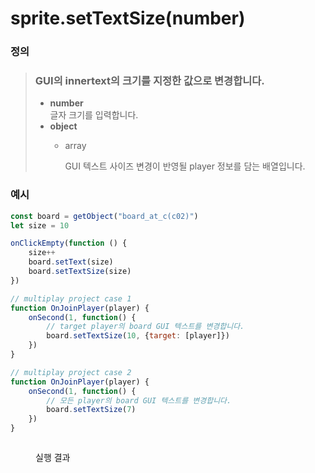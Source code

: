 # sprite.setTextSize(number)

### 정의

> ### GUI의 innertext의 크기를 지정한 값으로 변경합니다.
>
> * **number**\
>   글자 크기를 입력합니다.
> * **object**
>   *   array
>
>       GUI 텍스트 사이즈 변경이 반영될 player 정보를 담는 배열입니다.



### 예시

```javascript
const board = getObject("board_at_c(c02)")
let size = 10

onClickEmpty(function () {
    size++
    board.setText(size)
    board.setTextSize(size)
})

// multiplay project case 1
function OnJoinPlayer(player) {
    onSecond(1, function() {
        // target player의 board GUI 텍스트를 변경합니다.
        board.setTextSize(10, {target: [player]})
    })
}

// multiplay project case 2
function OnJoinPlayer(player) {
    onSecond(1, function() {
        // 모든 player의 board GUI 텍스트를 변경합니다.
        board.setTextSize(7)
    })
}
```

<figure><img src="../../../.gitbook/assets/화면_기록_2022-12-20_오전_11_50_35_AdobeExpress.gif" alt=""><figcaption><p>실행 결과</p></figcaption></figure>
